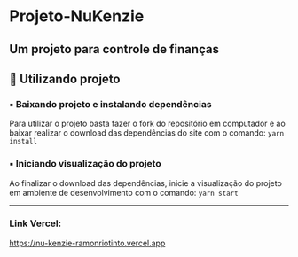 # Projeto-NuKenzie

## Um projeto para controle de finanças

## 🎲 Utilizando projeto

### ▪️ Baixando projeto e instalando dependências

Para utilizar o projeto basta fazer o fork do repositório em computador e ao baixar realizar o download das dependências do site com o comando: `yarn install`

### ▪️ Iniciando visualização do projeto

Ao finalizar o download das dependências, inicie a visualização do projeto em ambiente de desenvolvimento com o comando: `yarn start`

---

### Link Vercel:

https://nu-kenzie-ramonriotinto.vercel.app
